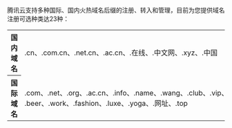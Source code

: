 <style  rel="stylesheet"> table th:nth-of-type(1) { width: 100px; }table th:nth-of-type(2) { width: 100px; }</style>
腾讯云支持多种国际、国内火热域名后缀的注册、转入和管理，目前为您提供域名注册可选种类达23种：
<table>
<tr>
<th>国内域名</th>
<td>.cn、.com.cn、.net.cn、.ac.cn、.在线、.中文网、.xyz、.中国</td>
</tr>
<tr>
<th>国际域名</th>
<td>.com、.net、.org、.ac.cn、.info、.name、.wang、.club、.vip、<br>.beer、.work、.fashion、.luxe、.yoga、.网址、.top</td>
</tr>
</table>
